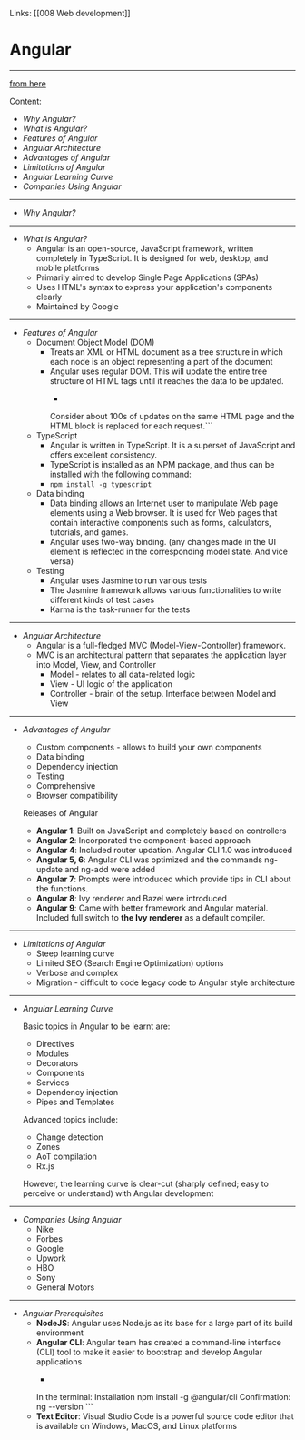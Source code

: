 Links:  [[008 Web development]]
# Angular
---
[from here](https://lms.simplilearn.com/courses/4329/Full-Stack-Development-for-Beginners/syllabus)

Content:

- *Why Angular?*
- *What is Angular?*
- *Features of Angular*
- *Angular Architecture*
- *Advantages of Angular*
- *Limitations of Angular*
- *Angular Learning Curve*
- *Companies Using Angular*
---
- *Why Angular?*

---
- *What is Angular?*
	-	Angular is an open-source, JavaScript framework, written completely in TypeScript.  It is designed for web, desktop, and mobile platforms
	-	Primarily aimed to develop Single Page Applications (SPAs)
	-	Uses HTML's syntax to express your application's components clearly
	-	Maintained by Google

---
- *Features of Angular*
	- Document Object Model (DOM)
		- Treats an XML or HTML document as a tree structure in which each node is an object representing a part of the document
		- Angular uses regular DOM.  This will update the entire tree structure of HTML tags until it reaches the data to be updated.
			- ```
			Consider about 100s of updates on the same HTML page and the HTML block is replaced for each request.```
	- TypeScript
		- Angular is written in TypeScript.  It is a superset of JavaScript and offers excellent consistency.
		- TypeScript is installed as an NPM package, and thus can be installed with the following command:
		- `npm install -g typescript`
	- Data binding
		- Data binding allows an Internet user to manipulate Web page elements using a Web browser.  It is used for Web pages that contain interactive components such as forms, calculators, tutorials, and games.
		- Angular uses two-way binding.  (any changes made in the UI element is reflected in the corresponding model state.  And vice versa)
	- Testing
		- Angular uses Jasmine to run various tests
		- The Jasmine framework allows various functionalities to write different kinds of test cases
		- Karma is the task-runner for the tests

---
- *Angular Architecture*
	- Angular is a full-fledged MVC (Model-View-Controller) framework.
	- MVC is an architectural pattern that separates the application layer into Model, View, and Controller
		- Model - relates to all data-related logic
		- View - UI logic of the application
		- Controller - brain of the setup.  Interface between Model and View

---
- *Advantages of Angular*
	- Custom components - allows to build your own components
	- Data binding
	- Dependency injection
	- Testing
	- Comprehensive
	- Browser compatibility

	Releases of Angular
	- **Angular 1**:  Built on JavaScript and completely based on controllers
	- **Angular 2**:  Incorporated the component-based approach
	- **Angular 4**:  Included router updation.  Angular CLI 1.0 was introduced
	- **Angular 5, 6**:  Angular CLI was optimized and the commands ng-update and ng-add were added
	- **Angular 7**:  Prompts were introduced which provide tips in CLI about the functions.
	- **Angular 8**:  Ivy renderer and Bazel were introduced
	- **Angular 9**:  Came with better framework and Angular material.  Included full switch to **the Ivy renderer** as a default compiler.

---
- *Limitations of Angular*
	- Steep learning curve
	- Limited SEO (Search Engine Optimization) options
	- Verbose and complex
	- Migration - difficult to code legacy code to Angular style architecture

---
- *Angular Learning Curve*

	Basic topics in Angular to be learnt are:
	
	- Directives
	- Modules
	- Decorators
	- Components
	- Services
	- Dependency injection
	- Pipes and Templates

	Advanced topics include:
	- Change detection
	- Zones
	- AoT compilation
	- Rx.js

	However, the learning curve is clear-cut (sharply defined; easy to perceive or understand) with Angular development

---
- *Companies Using Angular*
	- Nike
	- Forbes
	- Google
	- Upwork
	- HBO
	- Sony
	- General Motors

---
- *Angular Prerequisites*
	- **NodeJS**:  Angular uses Node.js as its base for a large part of its build environment
	- **Angular CLI**:  Angular team has created a command-line interface (CLI) tool to make it easier to bootstrap and develop Angular applications
		- ```
		In the terminal:
		Installation
			npm install -g @angular/cli
		Confirmation: 
			ng --version
			```
	- **Text Editor**:  Visual Studio Code is a powerful source code editor that is available on Windows, MacOS, and Linux platforms